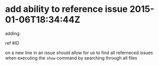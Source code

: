 add ability to reference issue
2015-01-06T18:34:44Z
========

adding:

ref #ID

on a new line in an issue should allow for us to find all referneced issues when executing the `show` command by searching through all files
